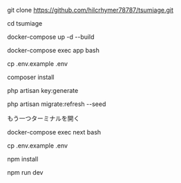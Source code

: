git clone https://github.com/hilcrhymer78787/tsumiage.git

cd tsumiage

docker-compose up -d --build

docker-compose exec app bash

cp .env.example .env

composer install

php artisan key:generate

php artisan migrate:refresh --seed

もう一つターミナルを開く

docker-compose exec next bash

cp .env.example .env

npm install

npm run dev

<!-- node v16.13.2 -->